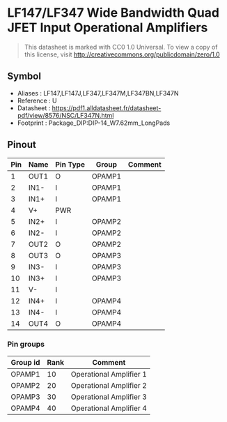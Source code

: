 # LF147/LF347 Wide Bandwidth Quad JFET Input Operational Amplifiers

> This datasheet is marked with CC0 1.0
> Universal. To view a copy of this license, visit
> http://creativecommons.org/publicdomain/zero/1.0

## Symbol

* Aliases : LF147,LF147J,LF347,LF347M,LF347BN,LF347N
* Reference : U
* Datasheet : https://pdf1.alldatasheet.fr/datasheet-pdf/view/8576/NSC/LF347N.html
* Footprint : Package_DIP:DIP-14_W7.62mm_LongPads

## Pinout

|Pin|Name|Pin Type|Group|Comment|
|---|---|---|---|---|
|1|OUT1|O|OPAMP1||
|2|IN1-|I|OPAMP1||
|3|IN1+|I|OPAMP1||
|4|V+|PWR|||
|5|IN2+|I|OPAMP2||
|6|IN2-|I|OPAMP2||
|7|OUT2|O|OPAMP2||
|8|OUT3|O|OPAMP3||
|9|IN3-|I|OPAMP3||
|10|IN3+|I|OPAMP3||
|11|V-|I|||
|12|IN4+|I|OPAMP4||
|13|IN4-|I|OPAMP4||
|14|OUT4|O|OPAMP4||

### Pin groups

|Group id|Rank|Comment|
|---|---|---|
|OPAMP1|10|Operational Amplifier 1|
|OPAMP2|20|Operational Amplifier 2|
|OPAMP3|30|Operational Amplifier 3|
|OPAMP4|40|Operational Amplifier 4|
